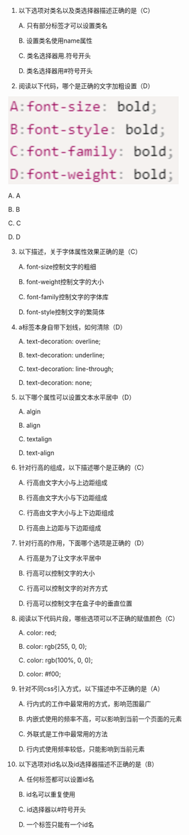 1. 以下选项对类名以及类选择器描述正确的是（C）

   A. 只有部分标签才可以设置类名

   B. 设置类名使用name属性

   C. 类名选择器用.符号开头

   D. 类名选择器用#符号开头



2. 阅读以下代码，哪个是正确的文字加粗设置（D）

<img src="./assets/image-20230610170112751.png" alt="image-20230610170112751" style="zoom:50%;" />

A. A

B. B

C. C

D. D



3. 
   以下描述，关于字体属性效果正确的是（C）

   A. font-size控制文字的粗细

   B. font-weight控制文字的大小

   C. font-family控制文字的字体库

   D. font-style控制文字的繁简体



4. 
   a标签本身自带下划线，如何清除（D）

   A. text-decoration: overline;

   B. text-decoration: underline;

   C. text-decoration: line-through;

   D. text-decoration: none;



5. 以下哪个属性可以设置文本水平居中（D）

   A. algin

   B. align

   C. textalign

   D. text-align



6. 针对行高的组成，以下描述哪个是正确的（C）

   A. 行高由文字大小与上边距组成

   B. 行高由文字大小与下边距组成

   C. 行高由文字大小与上下边距组成

   D. 行高由上边距与下边距组成



7. 针对行高的作用，下面哪个选项是正确的（D）

   A. 行高是为了让文字水平居中

   B. 行高可以控制文字的大小

   C. 行高可以控制文字的对齐方式

   D. 行高可以控制文字在盒子中的垂直位置



8. 阅读以下代码片段，哪些选项可以不正确的赋值颜色（C）

   A. color: red;

   B. color: rgb(255, 0, 0);

   C. color: rgb(100%, 0, 0);

   D. color: #f00;



9. 针对不同css引入方式，以下描述中不正确的是（A）

   A. 行内式的工作中最常用的方式，影响范围最广

   B. 内嵌式使用的频率不高，可以影响到当前一个页面的元素

   C. 外联式是工作中最常用的方法

   D. 行内式使用频率较低，只能影响到当前元素



10. 以下选项对id名以及id选择器描述不正确的是（B）

    A. 任何标签都可以设置id名

    B. id名可以重复使用

    C. id选择器以#符号开头

    D. 一个标签只能有一个id名


